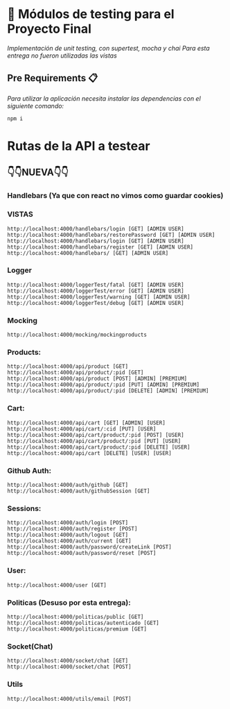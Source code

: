 # 👋 Módulos de testing para el Proyecto Final
_Implementación de unit testing, con supertest, mocha y chai_
_Para esta entrega no fueron utilizadas las vistas_
## Pre Requirements 📋

_Para utilizar la aplicación necesita instalar las dependencias con el siguiente comando:_
```
npm i
```
# Rutas de la API a testear

## 👇👇NUEVA👇👇
### Handlebars (Ya que con react no vimos como guardar cookies)
### VISTAS
```
http://localhost:4000/handlebars/login [GET] [ADMIN USER]
http://localhost:4000/handlebars/restorePassword [GET] [ADMIN USER]
http://localhost:4000/handlebars/login [GET] [ADMIN USER]
http://localhost:4000/handlebars/register [GET] [ADMIN USER]
http://localhost:4000/handlebars/ [GET] [ADMIN USER]

```
### Logger
```
http://localhost:4000/loggerTest/fatal [GET] [ADMIN USER]
http://localhost:4000/loggerTest/error [GET] [ADMIN USER]
http://localhost:4000/loggerTest/warning [GET] [ADMIN USER]
http://localhost:4000/loggerTest/debug [GET] [ADMIN USER]
```
### Mocking
```
http://localhost:4000/mocking/mockingproducts
```
### Products: 
```
http://localhost:4000/api/product [GET] 
http://localhost:4000/api/product/:pid [GET] 
http://localhost:4000/api/product [POST] [ADMIN] [PREMIUM]
http://localhost:4000/api/product/:pid [PUT] [ADMIN] [PREMIUM]
http://localhost:4000/api/product/:pid [DELETE] [ADMIN] [PREMIUM]
```
### Cart:
```
http://localhost:4000/api/cart [GET] [ADMIN] [USER]
http://localhost:4000/api/cart/:cid [PUT] [USER]
http://localhost:4000/api/cart/product/:pid [POST] [USER]
http://localhost:4000/api/cart/product/:pid [PUT] [USER]
http://localhost:4000/api/cart/product/:pid [DELETE] [USER]
http://localhost:4000/api/cart [DELETE] [USER] [USER]

```
### Github Auth:
```
http://localhost:4000/auth/github [GET]
http://localhost:4000/auth/githubSession [GET]
```
### Sessions:
```
http://localhost:4000/auth/login [POST]
http://localhost:4000/auth/register [POST]
http://localhost:4000/auth/logout [GET]
http://localhost:4000/auth/current [GET]
http://localhost:4000/auth/password/createLink [POST]
http://localhost:4000/auth/password/reset [POST]
```
### User:
```
http://localhost:4000/user [GET]
```
### Politicas (Desuso por esta entrega):
```
http://localhost:4000/politicas/public [GET]
http://localhost:4000/politicas/autenticado [GET]
http://localhost:4000/politicas/premium [GET]
```
### Socket(Chat)
```
http://localhost:4000/socket/chat [GET]
http://localhost:4000/socket/chat [POST]
```

### Utils
```
http://localhost:4000/utils/email [POST]
```
